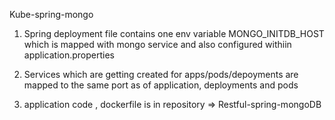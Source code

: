 Kube-spring-mongo



1. Spring deployment file contains one env variable MONGO_INITDB_HOST which is mapped with mongo service and also configured withiin application.properties

2. Services which are getting created for apps/pods/depoyments are mapped to the same port as of application, deployments and pods

3. application code , dockerfile is in repository => Restful-spring-mongoDB
